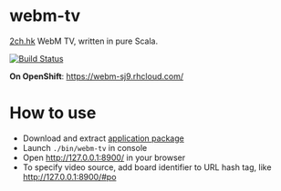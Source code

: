 # webm-tv
[2ch.hk](https://2ch.hk/b/) WebM TV, written in pure Scala.

[![Build Status](https://travis-ci.org/Karasiq/webm-tv.svg?branch=master)](https://travis-ci.org/Karasiq/webm-tv)

**On OpenShift**: https://webm-sj9.rhcloud.com/

# How to use
* Download and extract [application package](https://github.com/Karasiq/webm-tv/releases/download/v1.0.5/webm-tv-1.0.5.zip)
* Launch `./bin/webm-tv` in console
* Open http://127.0.0.1:8900/ in your browser
* To specify video source, add board identifier to URL hash tag, like http://127.0.0.1:8900/#po
